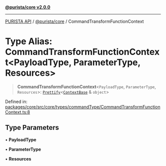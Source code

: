 [**@purista/core v2.0.0**](../README.md)

***

[PURISTA API](../../../packages.md) / [@purista/core](../README.md) / CommandTransformFunctionContext

# Type Alias: CommandTransformFunctionContext\<PayloadType, ParameterType, Resources\>

> **CommandTransformFunctionContext**\<`PayloadType`, `ParameterType`, `Resources`\>: [`Prettify`](Prettify.md)\<[`ContextBase`](ContextBase.md) & `object`\>

Defined in: [packages/core/src/core/types/commandType/CommandTransformFunctionContext.ts:8](https://github.com/puristajs/purista/blob/master/packages/core/src/core/types/commandType/CommandTransformFunctionContext.ts#L8)

## Type Parameters

• **PayloadType**

• **ParameterType**

• **Resources**

